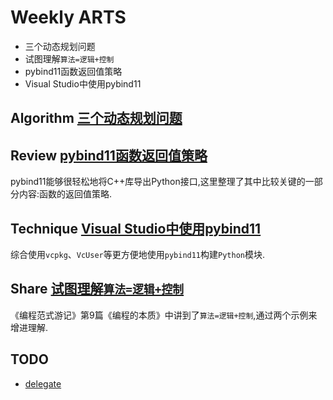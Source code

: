 # Weekly ARTS

- 三个动态规划问题
- 试图理解`算法=逻辑+控制`
- pybind11函数返回值策略
- Visual Studio中使用pybind11

## Algorithm [三个动态规划问题](DP.md)

## Review [pybind11函数返回值策略](pybind11_fn_return_value_policy.md)

pybind11能够很轻松地将C++库导出Python接口,这里整理了其中比较关键的一部分内容:函数的返回值策略.

## Technique [Visual Studio中使用pybind11](VcUserPyd.md)

综合使用`vcpkg`、`VcUser`等更方便地使用`pybind11`构建`Python`模块.

## Share [试图理解`算法=逻辑+控制`](Algorithm.md)

《编程范式游记》第9篇《编程的本质》中讲到了`算法=逻辑+控制`,通过两个示例来增进理解.

## TODO

- [delegate](https://github.com/rosbacke/delegate)